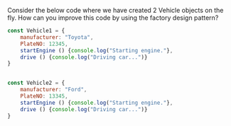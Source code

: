 Consider the below code where we have created 2 Vehicle objects on the fly. 
How can you improve this code by using the factory design pattern? 

```javascript
const Vehicle1 = {
    manufacturer: "Toyota",
    PlateNO: 12345,
    startEngine () {console.log("Starting engine."},
    drive () {console.log("Driving car...")}
}

	
const Vehicle2 = {
    manufacturer: "Ford",
    PlateNO: 13345,
    startEngine () {console.log("Starting engine."},
    drive () {console.log("Driving car...")}
}
```